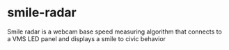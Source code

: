smile-radar
===========

Smile radar is a webcam base speed measuring algorithm that connects to a VMS LED panel and displays a smile to civic behavior

